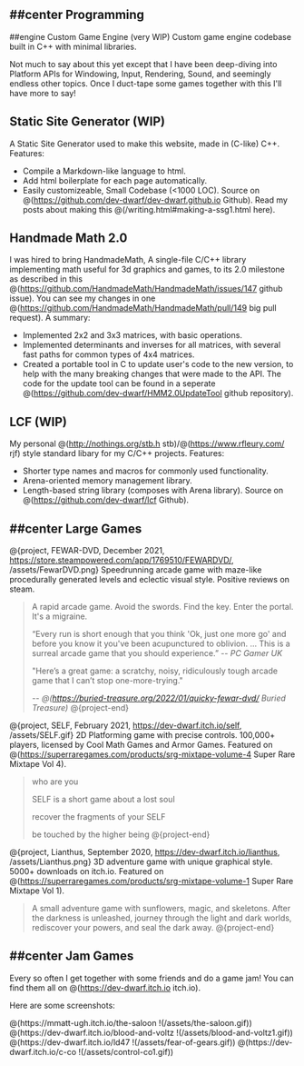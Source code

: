 ##center Programming
---
##engine Custom Game Engine (very WIP)
Custom game engine codebase built in C++ with minimal libraries.


Not much to say about this yet except that I have been deep-diving into Platform APIs for Windowing, Input, Rendering, Sound, and seemingly endless other topics. Once I duct-tape some games together with this I'll have more to say!

## Static Site Generator (WIP)
A Static Site Generator used to make this website, made in (C-like) C++. 
Features:
* Compile a Markdown-like language to html.
* Add html boilerplate for each page automatically.
* Easily customizeable, Small Codebase (<1000 LOC).
Source on @(https://github.com/dev-dwarf/dev-dwarf.github.io Github). 
Read my posts about making this @(/writing.html#making-a-ssg1.html here).

## Handmade Math 2.0
I was hired to bring HandmadeMath, A single-file C/C++ library implementing math useful for 3d graphics and games, to its 2.0 milestone as described in this @(https://github.com/HandmadeMath/HandmadeMath/issues/147 github issue). You can see my changes in one @(https://github.com/HandmadeMath/HandmadeMath/pull/149 big pull request). A summary:
- Implemented 2x2 and 3x3 matrices, with basic operations.
- Implemented determinants and inverses for all matrices, with several fast paths for common types of 4x4 matrices. 
- Created a portable tool in C to update user's code to the new version, to help with the many breaking changes that were made to the API. 
The code for the update tool can be found in a seperate @(https://github.com/dev-dwarf/HMM2.0UpdateTool github repository).

## LCF (WIP)
My personal @(http://nothings.org/stb.h stb)/@(https://www.rfleury.com/ rjf) style standard libary for my C/C++ projects. Features:
* Shorter type names and macros for commonly used functionality.
* Arena-oriented memory management library.
* Length-based string library (composes with Arena library).
Source on @(https://github.com/dev-dwarf/lcf Github). 

##center Large Games
---
@{project, FEWAR-DVD, December 2021, https://store.steampowered.com/app/1769510/FEWARDVD/, /assets/FewarDVD.png}
Speedrunning arcade game with maze-like procedurally generated levels and eclectic visual style. Positive reviews on steam.
> A rapid arcade game. Avoid the swords. Find the key. Enter the portal. It's a migraine.
> 
> 
> “Every run is short enough that you think 'Ok, just one more go' and before you know it you've been acupunctured to oblivion. ... This is a surreal arcade game that you should experience.” 
> -- *PC Gamer UK*
> 
> "Here’s a great game: a scratchy, noisy, ridiculously tough arcade game that I can’t stop one-more-trying."
> 
> -- *@(https://buried-treasure.org/2022/01/quicky-fewar-dvd/ Buried Treasure)*
@{project-end}

@{project, SELF, February 2021, https://dev-dwarf.itch.io/self, /assets/SELF.gif}
2D Platforming game with precise controls. 100,000+ players, licensed by
Cool Math Games and Armor Games. Featured on @(https://superraregames.com/products/srg-mixtape-volume-4 Super Rare Mixtape Vol 4).
> who are you
> 
> SELF is a short game about a lost soul
> 
> recover the fragments of your SELF
> 
> be touched by the higher being
@{project-end}

@{project, Lianthus, September 2020, https://dev-dwarf.itch.io/lianthus, /assets/Lianthus.png}
3D adventure game with unique graphical style. 5000+ downloads on itch.io. Featured on @(https://superraregames.com/products/srg-mixtape-volume-1 Super Rare Mixtape Vol 1).
> A small adventure game with sunflowers, magic, and skeletons. After the darkness is unleashed, journey through the light and dark worlds, rediscover your powers, and seal the dark away.
@{project-end}

##center Jam Games
---
Every so often I get together with some friends and do a game jam! You can find them all on @(https://dev-dwarf.itch.io itch.io). 

Here are some screenshots:
<div class="project">
<div class="project-text">
@(https://mmatt-ugh.itch.io/the-saloon !(/assets/the-saloon.gif))
@(https://dev-dwarf.itch.io/blood-and-voltz !(/assets/blood-and-voltz1.gif))
</div>
<div class="project-image">
@(https://dev-dwarf.itch.io/ld47 !(/assets/fear-of-gears.gif))
@(https://dev-dwarf.itch.io/c-co !(/assets/control-co1.gif))
</div>
</div>
